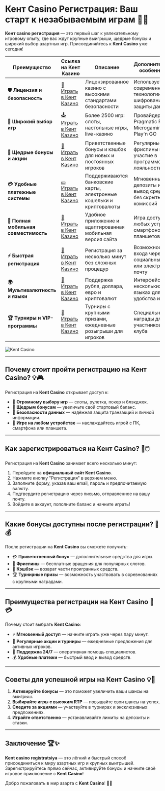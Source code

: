# Кент Casino Регистрация: Ваш старт к незабываемым играм 🎰✨

**Кент casino регистрация** — это первый шаг к увлекательному игровому опыту, где вас ждут крупные выигрыши, щедрые бонусы и широкий выбор азартных игр. Присоединяйтесь к **Kent Casino** уже сегодня!

| **Преимущество**                      | **Ссылка на Кент Казино**                  | **Описание**                                       | **Дополнительные особенности**                     |
|----------------------------------------|--------------------------------------------|--------------------------------------------------|--------------------------------------------------|
| **🛡️ Лицензия и безопасность**         | [🔗 Играть в Кент Казино](https://brandplay.link/Fv2WP3js) | Лицензированное казино с высокими стандартами безопасности | Использует современные технологии шифрования для защиты данных |
| **🎲 Широкий выбор игр**               | [🕹️ Играть в Кент Казино](https://brandplay.link/Fv2WP3js) | Более 2500 игр: слоты, настольные игры, live-казино | Провайдеры: Pragmatic Play, Microgaming, Play'n GO |
| **💎 Щедрые бонусы и акции**           | [🎁 Играть в Кент Казино](https://brandplay.link/Fv2WP3js) | Приветственные бонусы и кэшбэк для новых и постоянных игроков | Регулярные фриспины и участие в программе лояльности |
| **💳 Удобные платежные системы**       | [💵 Играть в Кент Казино](https://brandplay.link/Fv2WP3js) | Поддерживаются банковские карты, электронные кошельки и криптовалюты | Мгновенные депозиты и вывод средств без скрытых комиссий |
| **📱 Полная мобильная совместимость**  | [📲 Играть в Кент Казино](https://brandplay.link/Fv2WP3js) | Удобное приложение и адаптированная мобильная версия сайта | Игра доступна с любых устройств: смартфонов и планшетов |
| **⚡ Быстрая регистрация**             | [🔑 Играть в Кент Казино](https://brandplay.link/Fv2WP3js) | Регистрация за несколько минут без сложных процедур | Возможность входа через социальные сети или электронную почту |
| **🌍 Мультивалютность и языки**        | [💱 Играть в Кент Казино](https://brandplay.link/Fv2WP3js) | Поддержка рубля, доллара, евро и криптовалют | Интерфейс на нескольких языках для удобства игроков |
| **🏆 Турниры и VIP-программы**         | [🥇 Играть в Кент Казино](https://brandplay.link/Fv2WP3js) | Турниры с крупными призами, ежедневные розыгрыши для игроков | Специальные награды для участников VIP-клуба |

![Kent Casino](https://static25.tgcnt.ru/posts/_0/c5/c533e6093603a60e793850651a52cd34.jpg)

---

## Почему стоит пройти регистрацию на Кент Casino? 💡🎮

Регистрация на **Kent Casino** открывает доступ к:

- 🎰 **Огромному выбору игр** — слоты, рулетка, покер и блэкджек.
- 🎁 **Щедрым бонусам** — увеличьте свой стартовый баланс.
- 🔐 **Безопасности данных** — надёжная защита транзакций и личной информации.
- 📱 **Игре на любом устройстве** — наслаждайтесь игрой с ПК, смартфона или планшета.

---

## Как зарегистрироваться на Кент Casino? 🚀🖱️

Регистрация на **Kent Casino** занимает всего несколько минут:

1. Перейдите на **официальный сайт Kent Casino**.
2. Нажмите кнопку "Регистрация" в верхнем меню.
3. Заполните форму, указав ваш email, пароль и предпочитаемую валюту.
4. Подтвердите регистрацию через письмо, отправленное на вашу почту.
5. Войдите в аккаунт, пополните баланс и начните играть!

---

## Какие бонусы доступны после регистрации? 🎁💰

После регистрации на **Kent Casino** вы сможете получить:

- 💳 **Приветственный бонус** — дополнительные средства для игры.
- 🎰 **Фриспины** — бесплатные вращения для популярных слотов.
- 🌟 **Кэшбэк** — возврат части проигранных средств.
- 🏆 **Турнирные призы** — возможность участвовать в соревнованиях с крупными наградами.

---

## Преимущества регистрации на Кент Casino 🌟💳

Почему стоит выбрать **Kent Casino**:

- ⚡ **Мгновенный доступ** — начните играть уже через пару минут.
- 🎀 **Регулярные акции и турниры** — ежедневные предложения для активных игроков.
- 💬 **Поддержка 24/7** — оперативная помощь специалистов.
- 💰 **Удобные платежи** — быстрый ввод и вывод средств.

---

## Советы для успешной игры на Кент Casino 💡🎯

1. **Активируйте бонусы** — это поможет увеличить ваши шансы на выигрыш.
2. **Выбирайте игры с высоким RTP** — повышайте свои шансы на успех.
3. **Следите за акциями** — участвуйте в турнирах и эксклюзивных предложениях.
4. **Играйте ответственно** — устанавливайте лимиты на депозиты и ставки.

---

## Заключение 🏆✨

**Kent casino registratsiya** — это лёгкий и быстрый способ присоединиться к миру азартных игр и крупных выигрышей. Зарегистрируйтесь прямо сейчас, активируйте бонусы и начните своё игровое приключение с **Kent Casino**!

Добро пожаловать в мир азарта с **Kent Casino**! 🎰✨

